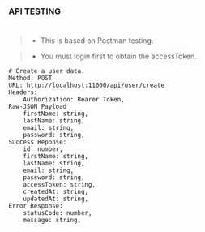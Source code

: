 ### API TESTING
#
> - This is based on Postman testing.

> - You must login first to obtain the accessToken.

```plaintext
# Create a user data.
Method: POST
URL: http://localhost:11000/api/user/create
Headers:
    Authorization: Bearer Token,
Raw-JSON Payload
    firstName: string,
    lastName: string,
    email: string,
    password: string,
Success Reponse:
    id: number,
    firstName: string,
    lastName: string,
    email: string,
    password: string,
    accessToken: string,
    createdAt: string,
    updatedAt: string,
Error Response:
    statusCode: number,
    message: string,
```
